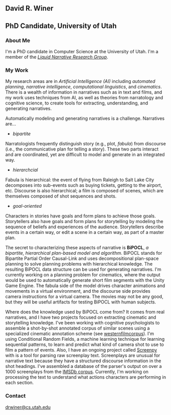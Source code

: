 ## David R. Winer

## PhD Candidate, University of Utah

### About Me

I'm a PhD candidate in Computer Science at the University of Utah. I'm a member of the [_Liquid Narrative Research Group_](http://liquidnarrative.cs.utah.edu/).

### My Work

My research areas are in _Artificial Intelligence_ _(AI)_ including _automated planning_, _narrative intelligence_, _computational linguistics_, and _cinematics_. There is a wealth of information in narratives such as in text and films, and my work uses techniques from AI, as well as theories from narratology and cognitive science, to create tools for extracting, understanding, and generating narratives.

Automatically modeling and generating narratives is a challenge. Narratives are...
- _bipartite_

Narratologists frequently distinguish story (e.g., plot, _fabula_) from discourse (i.e., the communicative plan for telling a story). These two parts interact and are coordinated, yet are difficult to model and generate in an integrated way.

- _hierarchcial_

Fabula is hierarchical: the event of flying from Raleigh to Salt Lake City decomposes into sub-events such as buying tickets, getting to the airport, etc. Discourse is also hierarchical; a film is composed of scenes, which are themselves composed of shot sequences and shots. 

- _goal-oriented_

Characters in stories have goals and form plans to achieve those goals. Storytellers also have goals and form plans for storytelling by modeling the sequence of beliefs and experiences of the audience. Storytellers describe events in a certain way, or edit a scene in a certain way, as part of a master plan.

The secret to characterizing these aspects of narrative is **BiPOCL**, _a bipartite, hierarchical plan-based model and algorithm_. BiPOCL stands for Bipartite Partial Order Causal-Link and uses decompositional plan-space planning to solve planning problems with hierarchical knowledge. The resulting BiPOCL data structure can be used for generating narratives. I'm currently working on a planning problem for cinematics, where the output would be used to automatically generate short film segments with the Unity Game Engine. The fabula side of the model drives character animations and movements in a virtual environment, and the discourse side provides camera instructions for a virtual camera. The movies may not be any good, but they will be useful artifacts for testing BiPOCL with human subjects.

Where does the knowledge used by BiPOCL come from? It comes from real narratives, and I have two projects focused on extracting cinematic and storytelling knowledge. I've been working with cognitive psychologists to assemble a shot-by-shot annotated corpus of similar scenes using a specialized cinematic annotation scheme (see [westernfilmcorpus](https://www.github.com/drwiner/westernduelsfilmcorpus)). I'm using Conditional Random Fields, a machine learning technique for learning sequential patterns, to learn and predict what kind of camera shot to use to film a pattern of events. Also, I have an ongoing project called [Screenpy](https://www.github.com/drwiner/screenpy) with is a tool for parsing raw screenplay text. Screenplays are unusual for narrative text because they have a structured discourse information in the shot headings. I've assembled a database of the parser's output on over a 1000 screenplays from the [IMSDb corpus](imsdb.com). Currently, I'm working on processing the text to understand what actions characters are performing in each section. 



### Contact


drwiner@cs.utah.edu
